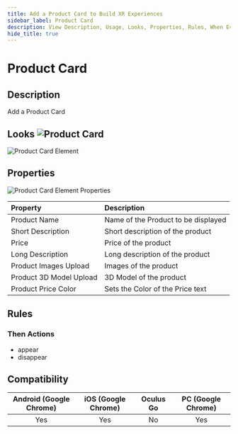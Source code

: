 ```yaml
---
title: Add a Product Card to Build XR Experiences
sidebar_label: Product Card
description: View Description, Usage, Looks, Properties, Rules, When Events, Then Actions, Compatibility, Tutorials for Adding a Product Card in GMetri XR experiences.
hide_title: true
---
```


# Product Card

## Description

Add a Product Card

## Looks ![Product Card](https://s.vrgmetri.com/gb-web/portal-docs/assets/img/svg/productcard.svg#icon/) 

![Product Card Element](https://r.vrgmetri.com/image/q_90/gb-web/portal-docs/assets/img/screenshots/Product_Card_Element.png.jpg#boxShadow/)

## Properties

![Product Card Element Properties](https://r.vrgmetri.com/image/q_90/gb-web/portal-docs/assets/img/screenshots/Product_Card_Element_properties.png.jpg#boxShadow/)

| Property                | Description                         |
| :---------------------- | :---------------------------------- |
| Product Name            | Name of the Product to be displayed |
| Short Description       | Short description of the product    |
| Price                   | Price of the product                |
| Long Description        | Long description of the product     |
| Product Images Upload   | Images of the product               |
| Product 3D Model Upload | 3D Model of the product             |
| Product Price Color     | Sets the Color of the Price text    |

##  Rules

###  Then Actions

- appear
- disappear

## Compatibility

| Android (Google Chrome) | iOS (Google Chrome) | Oculus Go | PC (Google Chrome) |
| :---------------------: | :-----------------: | :-------: | :----------------: |
|           Yes           |         Yes         |    No     |        Yes         |
